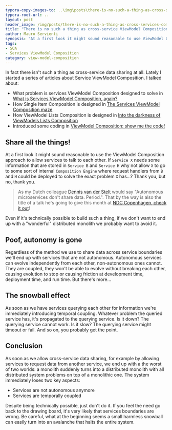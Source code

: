 ```yaml
---
typora-copy-images-to: ..\img\posts\there-is-no-such-a-thing-as-cross-services-composition
typora-root-url: ..
layout: post
header_image: /img/posts/there-is-no-such-a-thing-as-cross-services-composition/header.jpg
title: "There is no such a thing as cross-service ViewModel Composition"
author: Mauro Servienti
synopsis: "At a first look it might sound reasonable to use ViewModel Composition to allow services to talk to each other. Why not allowing services to share complex data structure composed at runtime? Let me put it simple: you don't want a distributed monolith!"
tags:
- SOA
- Services ViewModel Composition
category: view-model-composition
---
```


In fact there isn't such a thing as cross-service data sharing at all. Lately I started a series of articles about Service ViewModel Composition. I talked about:

- What problem is services ViewModel Composition designed to solve in [What is Services ViewModel Composition, again?](https://milestone.topics.it/2019/02/06/what-is-services-viewmodel-composition-again.html)
- How Single Item Composition is designed in [The Services ViewModel Composition maze](https://milestone.topics.it/2019/02/20/viewmodel-composition-maze.html)
- How ViewModel Lists Composition is designed in [Into the darkness of ViewModels Lists Composition](https://milestone.topics.it/2019/02/28/into-the-darkness-of-viewmodel-lists-composition.html)
- Introduced some coding in [ViewModel Composition: show me the code!](https://milestone.topics.it/2019/03/06/viewmodel-composition-show-me-the-code.html)

## Share all the things!

At a first look it might sound reasonable to use the ViewModel Composition approach to allow services to talk to each other. If `Service X` needs some information that are stored in `Service B` and `Service H` why not allow `X` to go to some sort of internal `Composition Engine` where request handlers from `B` and `H` could be deployed to solve the exact problem `X` has...? Thank you, but no, thank you.

> As my Dutch colleague [Dennis van der Stelt](https://twitter.com/dvdstelt) would say "Autonomous microservices don't share data. Period.". That by the way is also the title of a talk he's going to give this month at [NDC Copenhagen, check it out](https://ndccopenhagen.com/talk/autonomous-microservices-dont-share-data-period/)!

Even if it's technically possible to build such a thing, if we don't want to end up with a "wonderful" distributed monolith we probably want to avoid it.

## Poof, autonomy is gone

Regardless of the method we use to share data across service boundaries we'll end up with services that are not autonomous. Autonomous services can evolve independently from each other, non-autonomous ones cannot. They are coupled, they won't be able to evolve without breaking each other, causing evolution to stop or causing friction at development time, deployment time, and run time. But there's more...

## The snowball effect

As soon as we have services querying each other for information we're immediately introducing temporal coupling. Whatever problem the queried service has, it's propagated to the querying service. Is it down? The querying service cannot work. Is it slow? The querying service might timeout or fail. And so on, you probably get the point.

## Conclusion

As soon as we allow cross-service data sharing, for example by allowing services to request data from another service, we end up with a the worst of two worlds: a monolith suddenly turns into a distributed monolith with all distributed system problems on top of a monolithic one. The system immediately loses two key aspects: 

- Services are not autonomous anymore
- Services are temporally coupled

Despite being technically possible, just don't do it. If you feel the need go back to the drawing board, it's very likely that services boundaries are wrong. Be careful, what at the beginning seems a small harmless snowball can easily turn into an avalanche that halts the entire system.
